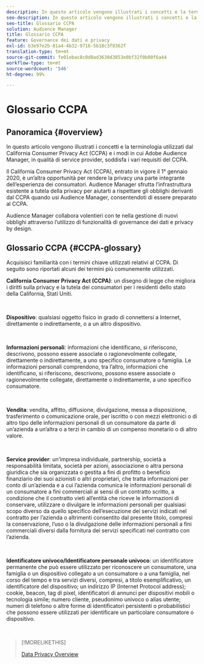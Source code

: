 ```yaml
---
description: In questo articolo vengono illustrati i concetti e la terminologia utilizzati dal California Consumer Privacy Act (CCPA) e i modi in cui Adobe Audience Manager soddisfa i vari requisiti del CCPA.
seo-description: In questo articolo vengono illustrati i concetti e la terminologia utilizzati dal California Consumer Privacy Act (CCPA) e i modi in cui Adobe Audience Manager soddisfa i vari requisiti del CCPA.
seo-title: Glossario CCPA
solution: Audience Manager
title: Glossario CCPA
feature: Governance dei dati e privacy
exl-id: b3e97e2b-81a4-4b32-9716-5b18c3f8362f
translation-type: tm+mt
source-git-commit: fe01ebac8c0d0ad3630d3853e0bf32f0b00f6a44
workflow-type: tm+mt
source-wordcount: '546'
ht-degree: 99%

---
```


# Glossario CCPA

## Panoramica {#overview}

In questo articolo vengono illustrati i concetti e la terminologia utilizzati dal California Consumer Privacy Act (CCPA) e i modi in cui Adobe Audience Manager, in qualità di service provider, soddisfa i vari requisiti del CCPA.

Il California Consumer Privacy Act (CCPA), entrato in vigore il 1° gennaio 2020, è un’altra opportunità per rendere la privacy una parte integrante dell’esperienza dei consumatori. Audience Manager sfrutta l’infrastruttura esistente a tutela della privacy per aiutarti a rispettare gli obblighi derivanti dal CCPA quando usi Audience Manager, consentendoti di essere preparato al CCPA.

Audience Manager collabora volentieri con te nella gestione di nuovi obblighi attraverso l’utilizzo di funzionalità di governance dei dati e privacy by design.

## Glossario CCPA {#CCPA-glossary}

Acquisisci familiarità con i termini chiave utilizzati relativi al CCPA. Di seguito sono riportati alcuni dei termini più comunemente utilizzati.

**California Consumer Privacy Act (CCPA)**: un disegno di legge che migliora i diritti sulla privacy e la tutela dei consumatori per i residenti dello stato della California, Stati Uniti.

 

**Dispositivo**: qualsiasi oggetto fisico in grado di connettersi a Internet, direttamente o indirettamente, o a un altro dispositivo.

 

**Informazioni personali**: informazioni che identificano, si riferiscono, descrivono, possono essere associate o ragionevolmente collegate, direttamente o indirettamente, a uno specifico consumatore o famiglia. Le informazioni personali comprendono, tra l’altro, informazioni che identificano, si riferiscono, descrivono, possono essere associate o ragionevolmente collegate, direttamente o indirettamente, a uno specifico consumatore.

 

**Vendita**: vendita, affitto, diffusione, divulgazione, messa a disposizione, trasferimento o comunicazione orale, per iscritto o con mezzi elettronici o di altro tipo delle informazioni personali di un consumatore da parte di un’azienda a un’altra o a terzi in cambio di un compenso monetario o di altro valore.

 

**Service provider**: un’impresa individuale, partnership, società a responsabilità limitata, società per azioni, associazione o altra persona giuridica che sia organizzata o gestita a fini di profitto o beneficio finanziario dei suoi azionisti o altri proprietari, che tratta informazioni per conto di un’azienda e a cui l’azienda comunica le informazioni personali di un consumatore a fini commerciali ai sensi di un contratto scritto, a condizione che il contratto vieti all’entità che riceve le informazioni di conservare, utilizzare o divulgare le informazioni personali per qualsiasi scopo diverso da quello specifico dell’esecuzione dei servizi indicati nel contratto per l’azienda o altrimenti consentito dal presente titolo, compresi la conservazione, l’uso o la divulgazione delle informazioni personali a fini commerciali diversi dalla fornitura dei servizi specificati nel contratto con l’azienda.

 

**Identificatore univoco/Identificatore personale univoco**: un identificatore permanente che può essere utilizzato per riconoscere un consumatore, una famiglia o un dispositivo collegato a un consumatore o a una famiglia, nel corso del tempo e tra servizi diversi, compresi, a titolo esemplificativo, un identificatore del dispositivo; un indirizzo IP (Internet Protocol address); cookie, beacon, tag di pixel, identificatori di annunci per dispositivi mobili o tecnologia simile; numero cliente, pseudonimo univoco o alias utente; numeri di telefono o altre forme di identificatori persistenti o probabilistici che possono essere utilizzati per identificare un particolare consumatore o dispositivo.

 

>[!MORELIKETHIS]
>
>[Data Privacy Overview](/help/using/overview/data-security-and-privacy/data-privacy.md)

